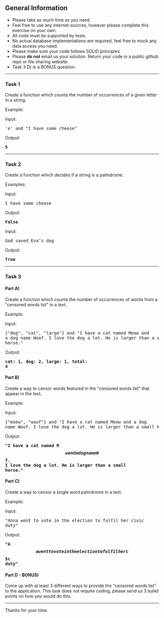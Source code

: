 ## General Information

- Please take as much time as you need.
- Feel free to use any internet sources, however please complete this exercise on your own.
- All code must be supported by tests.
- No actual database implementations are required, feel free to mock any data access you need.
- Please make sure your code follows SOLID principles.
- Please **do not** email us your solution. Return your code in a public github repo or file sharing website.
- Task 3 D) is a BONUS question.

---

### Task 1

Create a function which counts the number of occurrences of a given letter in a string.

Example:

Input: <pre>'e' and "I have some cheese"</pre>
Output: <pre>**5**</pre>

---

### Task 2

Create a function which decides if a string is a palindrome.

Examples:

Input: <pre>I have some cheese</pre>
Output: <pre>**False**</pre>

Input: <pre>God saved Eva’s dog</pre>
Output: <pre>**True**</pre>

---

### Task 3

#### Part A)

Create a function which counts the number of occurrences of words from a "censored words list" in a text.

Example:

Input: <pre>{"dog", "cat", "large"} and "I have a cat named Meow and a dog name Woof. I love the dog a lot. He is larger than a small horse."</pre>
Output: <pre>**cat: 1, dog: 2, large: 1, total: 4**</pre>

#### Part B)

Create a way to censor words featured in the "censored words list" that appear in the text.

Example:

Input: <pre>{"moew", "woof"} and "I have a cat named Meow and a dog name Woof. I love the dog a lot. He is larger than a small horse."</pre>
Output: <pre>**"I have a cat named M$$w and a dog name W$$f. I love the dog a lot. He is larger than a small horse."**</pre>

#### Part C)

Create a way to censor a single word palindrome in a text.

Example:

Input: <pre>"Anna went to vote in the election to fulfil her civic duty"</pre>
Output: <pre>**"A$$a went to vote in the election to fulfil her c$$$c duty"**</pre>

#### Part D - BONUS)

Come up with at least 3 different ways to provide the "censored words list" to the application. This task does not require coding, please send us  3 bullet points on how you would do this. 

---

Thanks for your time.
